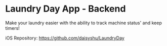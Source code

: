 # Laundry Day App - Backend
Make your laundry easier with the ability to track machine status' and keep timers!

iOS Repository: https://github.com/daisyshu/LaundryDay
